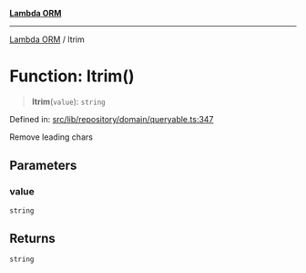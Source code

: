 [**Lambda ORM**](../README.md)

***

[Lambda ORM](../README.md) / ltrim

# Function: ltrim()

> **ltrim**(`value`): `string`

Defined in: [src/lib/repository/domain/queryable.ts:347](https://github.com/lambda-orm/lambdaorm-base/blob/5f10bdc7d0f008296efbcbe89bc2bf1ed03aaaef/src/lib/repository/domain/queryable.ts#L347)

Remove leading chars

## Parameters

### value

`string`

## Returns

`string`
